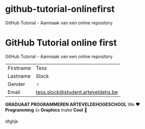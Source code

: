 # github-tutorial-onlinefirst
GitHub Tutorial - Aanmaak van een online repository
# GitHub Tutorial online first

GitHub Tutorial - Aanmaak van een online repository

|           |                                |
| --------- | ------------------------------ |
| Firstname | Tess                           |
| Lastname  | Slock                          |
| Gender    | :female_sign:                  |
| Email     | tess.slock@student.arteveldehs.be |

**GRADUAAT PROGRAMMEREN ARTEVELDEHOGESCHOOL**
We :heart: **Programming** :thumbsup: **Graphics** make **Cool** :poop:

dfghjk